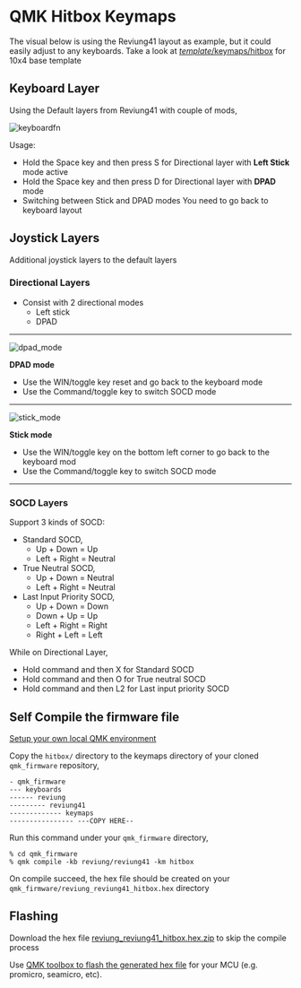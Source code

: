 # QMK Hitbox Keymaps
The visual below is using the Reviung41 layout as example, but it could easily adjust to any keyboards. Take a look at [_template_/keymaps/hitbox](https://github.com/kh411d/qmk_hitbox_keymaps/tree/master/_template_/keymaps/hitbox) for 10x4 base template

## Keyboard Layer

Using the Default layers from Reviung41 with couple of mods,

![keyboardfn](https://github.com/kh411d/qmk_reviung41_keymaps/assets/273012/c3449916-f1e0-426f-9909-ce6e591ad83f)

Usage:

- Hold the Space key and then press S for Directional layer with **Left Stick** mode active
- Hold the Space key and then press D for Directional layer with **DPAD** mode
- Switching between Stick and DPAD modes You need to go back to keyboard layout

## Joystick Layers
Additional joystick layers to the default layers
### Directional Layers

- Consist with 2 directional modes
    - Left stick 
    - DPAD
---


![dpad_mode](https://github.com/kh411d/qmk_reviung41_keymaps/assets/273012/5a45c421-db0c-4c33-817f-82a2cd0b711e)

**DPAD mode** 

- Use the WIN/toggle key reset and go back to the keyboard mode
- Use the Command/toggle key to switch SOCD mode

---

![stick_mode](https://github.com/kh411d/qmk_reviung41_keymaps/assets/273012/025e2b2f-cc6d-48e5-adbc-7d5d05d86bd2)

**Stick mode** 

- Use the WIN/toggle key on the bottom left corner to go back to the keyboard mod
- Use the Command/toggle key to switch SOCD mode

---

### SOCD Layers

Support 3 kinds of SOCD: 

- Standard SOCD, 
    - Up + Down = Up
    - Left + Right = Neutral
- True Neutral SOCD,
    - Up + Down = Neutral
    - Left + Right = Neutral
- Last Input Priority SOCD,
    - Up + Down = Down
    - Down + Up = Up
    - Left + Right = Right 
    - Right + Left = Left

While on Directional Layer,

- Hold command and then X for Standard SOCD
- Hold command and then O for True neutral SOCD
- Hold command and then L2 for Last input priority SOCD

## Self Compile the firmware file 

[Setup your own local QMK environment](https://docs.qmk.fm/#/newbs_getting_started)

Copy the `hitbox/` directory to the keymaps directory of your cloned `qmk_firmware` repository,
```
- qmk_firmware
--- keyboards
------ reviung
--------- reviung41
------------- keymaps
---------------- ---COPY HERE--
``` 

Run this command under your `qmk_firmware` directory,
```
% cd qmk_firmware
% qmk compile -kb reviung/reviung41 -km hitbox
```
On compile succeed, the hex file should be created on your `qmk_firmware/reviung_reviung41_hitbox.hex` directory

## Flashing

Download the hex file [reviung_reviung41_hitbox.hex.zip](https://github.com/kh411d/qmk_reviung41_keymaps/files/12410985/reviung_reviung41_hitbox.hex.zip) to skip the compile process

Use [QMK toolbox to flash the generated hex file](https://docs.qmk.fm/#/newbs_flashing) for your MCU (e.g. promicro, seamicro, etc).
